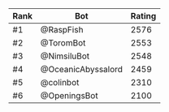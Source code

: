 Rank|Bot|Rating
---|---|---
#1|@RaspFish|2576
#2|@ToromBot|2553
#3|@NimsiluBot|2548
#4|@OceanicAbyssalord|2459
#5|@colinbot|2310
#6|@OpeningsBot|2100
